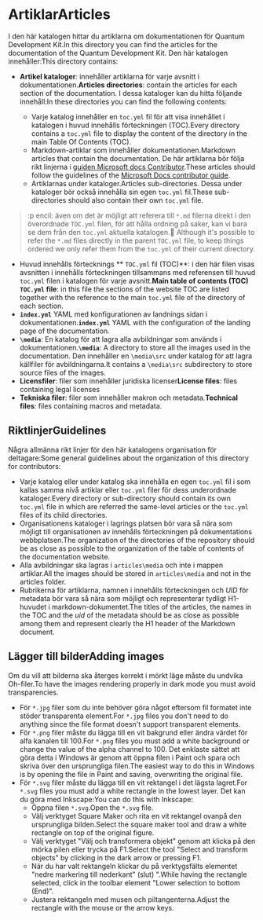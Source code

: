 # <a name="articles"></a><span data-ttu-id="1a44f-101">Artiklar</span><span class="sxs-lookup"><span data-stu-id="1a44f-101">Articles</span></span>

<span data-ttu-id="1a44f-102">I den här katalogen hittar du artiklarna om dokumentationen för Quantum Development Kit.</span><span class="sxs-lookup"><span data-stu-id="1a44f-102">In this directory you can find the articles for the documentation of the Quantum Development Kit.</span></span> <span data-ttu-id="1a44f-103">Den här katalogen innehåller:</span><span class="sxs-lookup"><span data-stu-id="1a44f-103">This directory contains:</span></span>

- <span data-ttu-id="1a44f-104">**Artikel kataloger**: innehåller artiklarna för varje avsnitt i dokumentationen.</span><span class="sxs-lookup"><span data-stu-id="1a44f-104">**Articles directories**: contain the articles for each section of the documentation.</span></span> <span data-ttu-id="1a44f-105">I dessa kataloger kan du hitta följande innehåll:</span><span class="sxs-lookup"><span data-stu-id="1a44f-105">In these directories you can find the following contents:</span></span>
  
  - <span data-ttu-id="1a44f-106">Varje katalog innehåller en `toc.yml` fil för att visa innehållet i katalogen i huvud innehålls förteckningen (TOC).</span><span class="sxs-lookup"><span data-stu-id="1a44f-106">Every directory contains a `toc.yml` file to display the content of the directory in the main Table Of Contents (TOC).</span></span>
  - <span data-ttu-id="1a44f-107">Markdown-artiklar som innehåller dokumentationen.</span><span class="sxs-lookup"><span data-stu-id="1a44f-107">Markdown articles that contain the documentation.</span></span> <span data-ttu-id="1a44f-108">De här artiklarna bör följa rikt linjerna i [guiden Microsoft docs Contributor](https://docs.microsoft.com/en-us/contribute/).</span><span class="sxs-lookup"><span data-stu-id="1a44f-108">These articles should follow the guidelines of the [Microsoft Docs contributor guide](https://docs.microsoft.com/en-us/contribute/).</span></span>
  - <span data-ttu-id="1a44f-109">Artiklarnas under kataloger.</span><span class="sxs-lookup"><span data-stu-id="1a44f-109">Articles sub-directories.</span></span> <span data-ttu-id="1a44f-110">Dessa under kataloger bör också innehålla sin egen `toc.yml` fil.</span><span class="sxs-lookup"><span data-stu-id="1a44f-110">These sub-directories should also contain their own `toc.yml` file.</span></span>

> <span data-ttu-id="1a44f-111">:p encil: även om det är möjligt att referera till `*.md` filerna direkt i den överordnade `TOC.yml` filen, för att hålla ordning på saker, kan vi bara se dem från den `toc.yml` aktuella katalogen.</span><span class="sxs-lookup"><span data-stu-id="1a44f-111">:pencil: Although it's possible to refer the `*.md` files directly in the parent `TOC.yml` file, to keep things ordered we only refer them from the `toc.yml` of their current directory.</span></span>

- <span data-ttu-id="1a44f-112">Huvud innehålls förtecknings \*\* `TOC.yml` fil (TOC)\*\*: i den här filen visas avsnitten i innehålls förteckningen tillsammans med referensen till huvud `toc.yml` filen i katalogen för varje avsnitt.</span><span class="sxs-lookup"><span data-stu-id="1a44f-112">**Main table of contents (TOC) `TOC.yml` file**: in this file the sections of the website TOC are listed together with the reference to the main `toc.yml` file of the directory of each section.</span></span>
- <span data-ttu-id="1a44f-113">**`index.yml`** YAML med konfigurationen av landnings sidan i dokumentationen.</span><span class="sxs-lookup"><span data-stu-id="1a44f-113">**`index.yml`** YAML with the configuration of the landing page of the documentation.</span></span>
- <span data-ttu-id="1a44f-114">**`\media`**: En katalog för att lagra alla avbildningar som används i dokumentationen.</span><span class="sxs-lookup"><span data-stu-id="1a44f-114">**`\media`**: A directory to store all the images used in the documentation.</span></span> <span data-ttu-id="1a44f-115">Den innehåller en `\media\src` under katalog för att lagra källfiler för avbildningarna.</span><span class="sxs-lookup"><span data-stu-id="1a44f-115">It contains a `\media\src` subdirectory to store source files of the images.</span></span>
- <span data-ttu-id="1a44f-116">**Licensfiler**: filer som innehåller juridiska licenser</span><span class="sxs-lookup"><span data-stu-id="1a44f-116">**License files**: files containing legal licenses</span></span>
- <span data-ttu-id="1a44f-117">**Tekniska filer**: filer som innehåller makron och metadata.</span><span class="sxs-lookup"><span data-stu-id="1a44f-117">**Technical files**: files containing macros and metadata.</span></span>

## <a name="guidelines"></a><span data-ttu-id="1a44f-118">Riktlinjer</span><span class="sxs-lookup"><span data-stu-id="1a44f-118">Guidelines</span></span>

<span data-ttu-id="1a44f-119">Några allmänna rikt linjer för den här katalogens organisation för deltagare:</span><span class="sxs-lookup"><span data-stu-id="1a44f-119">Some general guidelines about the organization of this directory for contributors:</span></span>

- <span data-ttu-id="1a44f-120">Varje katalog eller under katalog ska innehålla en egen `toc.yml` fil i som kallas samma nivå artiklar eller `toc.yml` filer för dess underordnade kataloger.</span><span class="sxs-lookup"><span data-stu-id="1a44f-120">Every directory or sub-directory should contain its own `toc.yml` file in which are referred the same-level articles or the `toc.yml` files of its child directories.</span></span>
- <span data-ttu-id="1a44f-121">Organisationens kataloger i lagrings platsen bör vara så nära som möjligt till organisationen av innehålls förteckningen på dokumentations webbplatsen.</span><span class="sxs-lookup"><span data-stu-id="1a44f-121">The organization of the directories of the repository should be as close as possible to the organization of the table of contents of the documentation website.</span></span>
- <span data-ttu-id="1a44f-122">Alla avbildningar ska lagras i `articles\media` och inte i mappen artiklar.</span><span class="sxs-lookup"><span data-stu-id="1a44f-122">All the images should be stored in `articles\media` and not in the articles folder.</span></span>
- <span data-ttu-id="1a44f-123">Rubrikerna för artiklarna, namnen i innehålls förteckningen och *UID* för metadata bör vara så nära som möjligt och representerar tydligt H1-huvudet i markdown-dokumentet.</span><span class="sxs-lookup"><span data-stu-id="1a44f-123">The titles of the articles, the names in the TOC and the *uid* of the metadata should be as close as possible among them and represent clearly the H1 header of the Markdown document.</span></span>

## <a name="adding-images"></a><span data-ttu-id="1a44f-124">Lägger till bilder</span><span class="sxs-lookup"><span data-stu-id="1a44f-124">Adding images</span></span>

<span data-ttu-id="1a44f-125">Om du vill att bilderna ska återges korrekt i mörkt läge måste du undvika Oh-filer.</span><span class="sxs-lookup"><span data-stu-id="1a44f-125">To have the images rendering properly in dark mode you must avoid transparencies.</span></span>
- <span data-ttu-id="1a44f-126">För `*.jpg` filer som du inte behöver göra något eftersom fil formatet inte stöder transparenta element.</span><span class="sxs-lookup"><span data-stu-id="1a44f-126">For `*.jpg` files you don't need to do anything since the file format doesn't support transparent elements.</span></span>
- <span data-ttu-id="1a44f-127">För `*.png` filer måste du lägga till en vit bakgrund eller ändra värdet för alfa kanalen till 100.</span><span class="sxs-lookup"><span data-stu-id="1a44f-127">For `*.png` files you must add a white background or change the value of the alpha channel to 100.</span></span> <span data-ttu-id="1a44f-128">Det enklaste sättet att göra detta i Windows är genom att öppna filen i Paint och spara och skriva över den ursprungliga filen.</span><span class="sxs-lookup"><span data-stu-id="1a44f-128">The easiest way to do this in Windows is by opening the file in Paint and saving, overwriting the original file.</span></span>
- <span data-ttu-id="1a44f-129">För `*.svg` filer måste du lägga till en vit rektangel i det lägsta lagret.</span><span class="sxs-lookup"><span data-stu-id="1a44f-129">For `*.svg` files you must add a white rectangle in the lowest layer.</span></span> <span data-ttu-id="1a44f-130">Det kan du göra med Inkscape:</span><span class="sxs-lookup"><span data-stu-id="1a44f-130">You can do this with Inkscape:</span></span>
  - <span data-ttu-id="1a44f-131">Öppna filen `*.svg`.</span><span class="sxs-lookup"><span data-stu-id="1a44f-131">Open the `*.svg` file.</span></span>
  - <span data-ttu-id="1a44f-132">Välj verktyget Square Maker och rita en vit rektangel ovanpå den ursprungliga bilden.</span><span class="sxs-lookup"><span data-stu-id="1a44f-132">Select the square maker tool and draw a white rectangle on top of the original figure.</span></span>
  - <span data-ttu-id="1a44f-133">Välj verktyget "Välj och transformera objekt" genom att klicka på den mörka pilen eller trycka på F1.</span><span class="sxs-lookup"><span data-stu-id="1a44f-133">Select the tool "Select and transform objects" by clicking in the dark arrow or pressing F1.</span></span>
  - <span data-ttu-id="1a44f-134">När du har valt rektangeln klickar du på verktygsfälts elementet "nedre markering till nederkant" (slut) ".</span><span class="sxs-lookup"><span data-stu-id="1a44f-134">While having the rectangle selected, click in the toolbar element "Lower selection to bottom (End)".</span></span>
  - <span data-ttu-id="1a44f-135">Justera rektangeln med musen och piltangenterna.</span><span class="sxs-lookup"><span data-stu-id="1a44f-135">Adjust the rectangle with the mouse or the arrow keys.</span></span>
